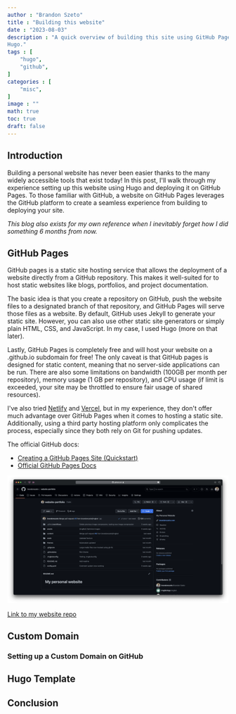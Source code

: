 ```yaml
---
author : "Brandon Szeto"
title : "Building this website"
date : "2023-08-03"
description : "A quick overview of building this site using GitHub Pages and
Hugo." 
tags : [
    "hugo",
    "github",
]
categories : [
    "misc",
]
image : ""
math: true
toc: true
draft: false
---
```


## Introduction

Building a personal website has never been easier thanks to the many widely
accessible tools that exist today! In this post, I'll walk through my experience
setting up this website using Hugo and deploying it on GitHub Pages.
To those familiar with GitHub, a website on GitHub Pages leverages the
GitHub platform to create a seamless experience from building to deploying your
site.

*This blog also exists for my own reference when I inevitably forget how I did
something 6 months from now.*

## GitHub Pages

GitHub pages is a static site hosting service that allows the deployment of a
website directly from a GitHub repository. This makes it well-suited for
to host static websites like blogs, portfolios, and project documentation.

The basic idea is that you create a repository on GitHub, push the website files
to a designated branch of that repository, and GitHub Pages will serve those
files as a website. By default, GitHub uses Jekyll to generate your static site.
However, you can also use other static site generators or simply plain HTML,
CSS, and JavaScript. In my case, I used Hugo (more on that later).

Lastly, GitHub Pages is completely free and will host your website on a 
.github.io subdomain for free! The only caveat is that GitHub pages is designed
for static content, meaning that no server-side applications can be run. There
are also some limitations on bandwidth (100GB per month per repository), memory
usage (1 GB per repository), and CPU usage (if limit is exceeded, your site may
be throttled to ensure fair usage of shared resources).

I've also tried
[Netlify](https://www.netlify.com)
and
[Vercel](https://www.vercel.com), 
but in my experience, they don't offer much advantage over GitHub Pages when it
comes to hosting a static site. Additionally, using a third party hosting
platform only complicates the process, especially since they both rely on Git
for pushing updates. 

The official GitHub docs:
- [Creating a GitHub Pages Site (Quickstart)](https://docs.github.com/en/pages/getting-started-with-github-pages/creating-a-github-pages-site)
- [Official GitHub Pages Docs](https://docs.github.com/en/pages/getting-started-with-github-pages/about-github-pages)

![The GitHub Pages for this website](gh_pages.png)

[Link to my website repo](https://github.com/brandonszeto/website-portfolio)

## Custom Domain

### Setting up a Custom Domain on GitHub

## Hugo Template

## Conclusion
